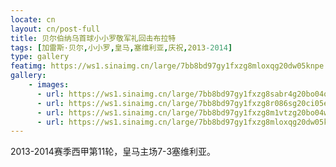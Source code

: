 ```yaml
---
locate: cn
layout: cn/post-full
title: 贝尔伯纳乌首球小小罗敬军礼回击布拉特
tags: [加雷斯·贝尔,小小罗,皇马,塞维利亚,庆祝,2013-2014]
type: gallery
featimg: https://ws1.sinaimg.cn/large/7bb8bd97gy1fxzg8mloxqg20dw05knpe.gif
gallery:
    - images:
      - url: https://ws1.sinaimg.cn/large/7bb8bd97gy1fxzg8sabr4g20bo04qnpf.gif
      - url: https://ws1.sinaimg.cn/large/7bb8bd97gy1fxzg8r086sg20ci05e1l0.gif
      - url: https://ws1.sinaimg.cn/large/7bb8bd97gy1fxzg8m1vtzg20bo04wx6r.gif
      - url: https://ws1.sinaimg.cn/large/7bb8bd97gy1fxzg8mloxqg20dw05knpe.gif
---
```


2013-2014赛季西甲第11轮，皇马主场7-3塞维利亚。